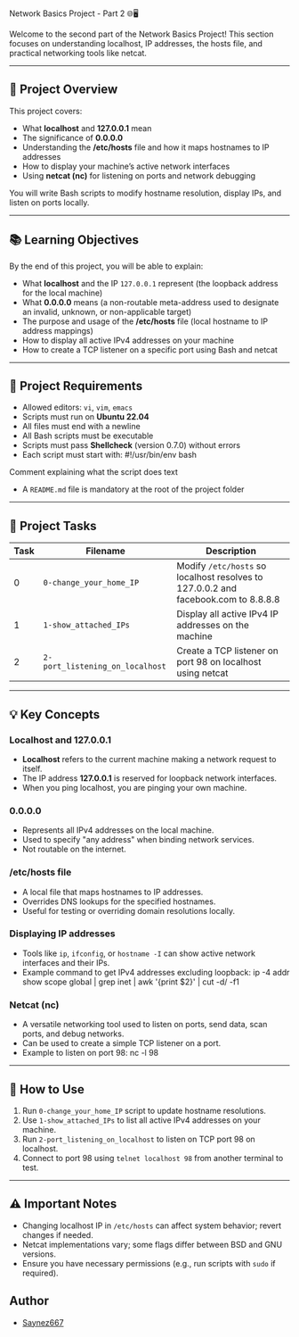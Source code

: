  Network Basics Project - Part 2 🌐🖥️

Welcome to the second part of the Network Basics Project! This section focuses on understanding localhost, IP addresses, the hosts file, and practical networking tools like netcat.

---

## 🚀 Project Overview

This project covers:

- What **localhost** and **127.0.0.1** mean
- The significance of **0.0.0.0**
- Understanding the **/etc/hosts** file and how it maps hostnames to IP addresses
- How to display your machine’s active network interfaces
- Using **netcat (nc)** for listening on ports and network debugging

You will write Bash scripts to modify hostname resolution, display IPs, and listen on ports locally.

---

## 📚 Learning Objectives

By the end of this project, you will be able to explain:

- What **localhost** and the IP `127.0.0.1` represent (the loopback address for the local machine)
- What **0.0.0.0** means (a non-routable meta-address used to designate an invalid, unknown, or non-applicable target)
- The purpose and usage of the **/etc/hosts** file (local hostname to IP address mappings)
- How to display all active IPv4 addresses on your machine
- How to create a TCP listener on a specific port using Bash and netcat

---

## 📝 Project Requirements

- Allowed editors: `vi`, `vim`, `emacs`
- Scripts must run on **Ubuntu 22.04**
- All files must end with a newline
- All Bash scripts must be executable
- Scripts must pass **Shellcheck** (version 0.7.0) without errors
- Each script must start with:
#!/usr/bin/env bash

Comment explaining what the script does
text
- A `README.md` file is mandatory at the root of the project folder

---

## 📂 Project Tasks

| Task | Filename                    | Description                                            |
|-------|-----------------------------|--------------------------------------------------------|
| 0     | `0-change_your_home_IP`      | Modify `/etc/hosts` so localhost resolves to 127.0.0.2 and facebook.com to 8.8.8.8 |
| 1     | `1-show_attached_IPs`        | Display all active IPv4 IP addresses on the machine    |
| 2     | `2-port_listening_on_localhost` | Create a TCP listener on port 98 on localhost using netcat |

---

## 💡 Key Concepts

### Localhost and 127.0.0.1
- **Localhost** refers to the current machine making a network request to itself.
- The IP address **127.0.0.1** is reserved for loopback network interfaces.
- When you ping localhost, you are pinging your own machine.

### 0.0.0.0
- Represents all IPv4 addresses on the local machine.
- Used to specify "any address" when binding network services.
- Not routable on the internet.

### /etc/hosts file
- A local file that maps hostnames to IP addresses.
- Overrides DNS lookups for the specified hostnames.
- Useful for testing or overriding domain resolutions locally.

### Displaying IP addresses
- Tools like `ip`, `ifconfig`, or `hostname -I` can show active network interfaces and their IPs.
- Example command to get IPv4 addresses excluding loopback:
ip -4 addr show scope global | grep inet | awk '{print $2}' | cut -d/ -f1


### Netcat (nc)
- A versatile networking tool used to listen on ports, send data, scan ports, and debug networks.
- Can be used to create a simple TCP listener on a port.
- Example to listen on port 98:
nc -l 98

---

## 🎯 How to Use

1. Run `0-change_your_home_IP` script to update hostname resolutions.
2. Use `1-show_attached_IPs` to list all active IPv4 addresses on your machine.
3. Run `2-port_listening_on_localhost` to listen on TCP port 98 on localhost.
4. Connect to port 98 using `telnet localhost 98` from another terminal to test.

---

## ⚠️ Important Notes

- Changing localhost IP in `/etc/hosts` can affect system behavior; revert changes if needed.
- Netcat implementations vary; some flags differ between BSD and GNU versions.
- Ensure you have necessary permissions (e.g., run scripts with `sudo` if required).

## Author
- [Saynez667](https://github.com/Saynez667)